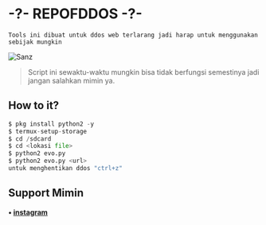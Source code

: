 # -?- REPOFDDOS -?-
```
Tools ini dibuat untuk ddos web terlarang jadi harap untuk menggunakan sebijak mungkin
```
![Sanz](https://i.postimg.cc/q7j7p4tp/images.jpg)
> Script ini sewaktu-waktu mungkin bisa tidak berfungsi semestinya jadi jangan salahkan mimin ya.
## How to it?
```python
$ pkg install python2 -y
$ termux-setup-storage
$ cd /sdcard
$ cd <lokasi file>
$ python2 evo.py
$ python2 evo.py <url>
untuk menghentikan ddos "ctrl+z"
```
## Support Mimin
<b>• [instagram](https://www.instagram.com/exy.zy/)
</b>
<br>
